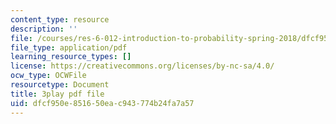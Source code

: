 ```yaml
---
content_type: resource
description: ''
file: /courses/res-6-012-introduction-to-probability-spring-2018/dfcf950e851650eac943774b24fa7a57_WTyLg_I1oFY.pdf
file_type: application/pdf
learning_resource_types: []
license: https://creativecommons.org/licenses/by-nc-sa/4.0/
ocw_type: OCWFile
resourcetype: Document
title: 3play pdf file
uid: dfcf950e-8516-50ea-c943-774b24fa7a57
---
```

